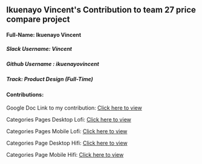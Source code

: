 ## Ikuenayo Vincent's Contribution to team 27 price compare project

#### Full-Name: Ikuenayo Vincent

##### Slack Username: Vincent
##### Github Username : ikuenayovincent
##### Track: Product Design (Full-Time)
#### Contributions:

Google Doc Link to my contribution: [Click here to view](https://docs.google.com/document/d/1Kpb27YwYyD2F-mypzCuWVPv3YqtjFcNXjJA09BHnk1k/edit?usp=sharing)

Categories Pages Desktop Lofi: [Click here to view](https://www.figma.com/file/BzsR8MmSXhHvMYbPWx9Q7b/Team-27_Price-Compare-*Pricify?node-id=1659%3A23292)

Categories Pages Mobile Lofi: [Click here to view](https://www.figma.com/file/BzsR8MmSXhHvMYbPWx9Q7b/Team-27_Price-Compare-*Pricify?node-id=1719%3A19028)

Categories Page Desktop Hifi: [Click here to view](https://www.figma.com/file/BzsR8MmSXhHvMYbPWx9Q7b/Team-27_Price-Compare-*Pricify?node-id=2%3A2)

Categories Page Mobile Hifi: [Click here to view](https://www.figma.com/file/BzsR8MmSXhHvMYbPWx9Q7b/Team-27_Price-Compare-*Pricify?node-id=1720%3A23834)
